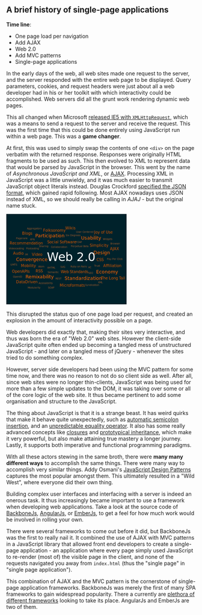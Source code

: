 ## A brief history of single-page applications

**Time line**:

- One page load per navigation
- Add AJAX
- Web 2.0
- Add MVC patterns
- Single-page applications

In the early days of the web, all web sites made one request to the server,
and the server responded with the entire web page to be displayed.
Query parameters, cookies, and request headers were just about all a web developer had
in his or her toolkit with which interactivity could be accomplished.
Web servers did all the grunt work rendering dynamic web pages.

This all changed when Microsoft [released IE5 with `XMLHttpRequest`](http://en.wikipedia.org/wiki/XMLHttpRequest#Support_in_Internet_Explorer_versions_5.2C_5.5.2C_and_6),
which was a means to send a request to the server and receive the request.
This was the first time that this could be done entirely using JavaScript run within a web page.
This was a **game changer**.

At first, this was used to simply swap the contents of one `<div>` on the page verbatim with the returned response.
Responses were originally HTML fragments to be used as such.
This then evolved to XML to represent data that would be parsed by JavaScript in the browser.
This went by the name of *Asynchronous JavaScript and XML*,
or [AJAX](http://en.wikipedia.org/wiki/Ajax_(programming)).
Processing XML in JavaScript was a little unwieldy,
and it was much easier to transmit JavaScript object literals instead.
Douglas Crockford [specified the JSON format](http://en.wikipedia.org/wiki/JSON#History),
which gained rapid following.
Most AJAX nowadays uses JSON instead of XML,
so we should really be calling in *AJAJ* - but the original name stuck.

[![Web 2.0](/images/320px-Web_2.0_Map.svg.png)](http://en.wikipedia.org/wiki/Web_2.0)

This disrupted the status quo of one page load per request,
and created an explosion in the amount of interactivity possible on a page.

Web developers did exactly that, making their sites very interactive,
and thus was born the era of "Web 2.0" web sites.
However the client-side JavaScript quite often ended up becoming a tangled mess of unstructured JavaScript -
and later on a tangled mess of jQuery -
whenever the sites tried to do something complex.

However, server side developers had been using the MVC pattern for some time now,
and there was no reason to not do so client side as well.
After all, since web sites were no longer thin-clients,
JavaScript was being used for more than a few simple updates to the DOM,
it was taking over some or all of the core logic of the web site.
It thus became pertinent to add some organisation and structure to the JavaScript.

The thing about JavaScript is that it is a strange beast.
It has weird quirks that make it behave quite unexpectedly,
such as [automatic semicolon insertion](http://bonsaiden.github.io/JavaScript-Garden/#core.semicolon),
and an [unpredictable equality operator](http://dorey.github.io/JavaScript-Equality-Table/unified/).
It also has some really advanced concepts like [closures](https://developer.mozilla.org/en-US/docs/Web/JavaScript/Guide/Closures) and
[prototypical inheritance](https://developer.mozilla.org/en-US/docs/Web/JavaScript/Guide/Inheritance_and_the_prototype_chain),
which make it very powerful, but also make attaining true mastery a longer journey.
Lastly, it supports both imperative and functional programming paradigms.

With all these actors stewing in the same broth,
there were **many many different ways** to accomplish the same things.
There were many way to accomplish very similar things.
Addy Osmani's [JavaScript Design Patterns](http://addyosmani.com/resources/essentialjsdesignpatterns/book/#designpatternsjavascript) captures the most popular amongst them.
This ultimately resulted in a "Wild West", where everyone did their own thing.

Building complex user interfaces and interfacing with a server is indeed an onerous task.
It thus increasingly became important to use a framework when developing web applications.
Take a look at the source code of [BackboneJs](https://github.com/jashkenas/backbone/),
[AngularJs](https://github.com/angular/angular.js/), or
[EmberJs](https://github.com/emberjs/ember.js/),
to get a feel for how much work would be involved in rolling your own.

There were several frameworks to come out before it did,
but BackboneJs was the first to really nail it.
It combined the use of AJAX with MVC patterns in a JavaScript library that
allowed front end developers to create a single-page application -
an application where every page simply used JavaScript to re-render
(most of) the visible page in the client,
and none of the requests navigated you away from `index.html`
(thus the "single page" in "single page application").

This combination of AJAX and the MVC pattern is the cornerstone of single-page application frameworks.
BackboneJs was merely the first of many SPA frameworks to gain widespread popularity.
There a currently are [plethora of different frameworks](http://todomvc.com)
looking to take its place.
AngularJs and EmberJs are two of them.
